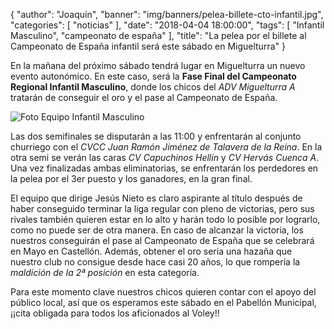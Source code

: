 {
  "author": "Joaquín",
  "banner": "img/banners/pelea-billete-cto-infantil.jpg",
  "categories": [
    "noticias"
  ],
  "date": "2018-04-04 18:00:00",
  "tags": [
    "Infantil Masculino", "campeonato de españa"
  ],
  "title": "La pelea por el billete al Campeonato de España infantil será este sábado en Miguelturra"
}

En la mañana del próximo sábado tendrá lugar en Miguelturra un nuevo
evento autonómico. En este caso, será la **Fase Final del Campeonato
Regional Infantil Masculino**, donde los chicos del _ADV Miguelturra A_
tratarán de conseguir el oro y el pase al Campeonato de España.

![Foto Equipo Infantil Masculino](../../../../../img/banners/pelea-billete-cto-infantil.jpg)

Las dos semifinales se disputarán a las 11:00 y enfrentarán al
conjunto churriego con el _CVCC Juan Ramón Jiménez de Talavera de la
Reina_. En la otra semi se verán las caras _CV Capuchinos Hellín_ y
_CV Hervás Cuenca A_. Una vez finalizadas ambas eliminatorias, se
enfrentarán los perdedores en la pelea por el 3er puesto y los
ganadores, en la gran final.

El equipo que dirige Jesús Nieto es claro aspirante al título después
de haber conseguido terminar la liga regular con pleno de victorias,
pero sus rivales también quieren estar en lo alto y harán todo lo
posible por lograrlo, como no puede ser de otra manera. En caso de
alcanzar la victoria, los nuestros conseguirán el pase al Campeonato
de España que se celebrará en Mayo en Castellón. Además, obtener el
oro sería una hazaña que nuestro club no consigue desde hace casi 20
años, lo que rompería la _maldición de la 2ª posición_ en esta
categoría.

Para este momento clave nuestros chicos quieren contar con el apoyo
del público local, así que os esperamos este sábado en el Pabellón
Municipal, ¡¡cita obligada para todos los aficionados al Voley!!
